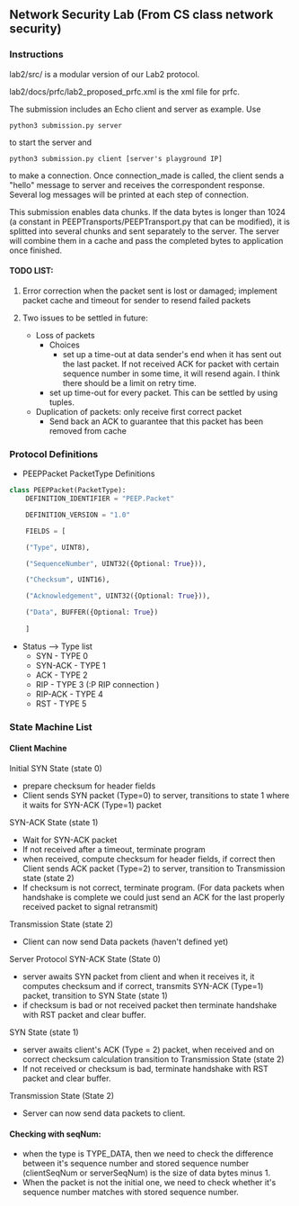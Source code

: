 ## Network Security Lab (From CS class network security)


### Instructions
lab2/src/ is a modular version of our Lab2 protocol.

lab2/docs/prfc/lab2_proposed_prfc.xml is the xml file for prfc.

The submission includes an Echo client and server as example. Use

```
python3 submission.py server
```

to start the server and

```
python3 submission.py client [server's playground IP]
```

to make a connection. Once connection_made is called, the client sends a "hello" message to server and receives the correspondent response. Several log messages will be printed at each step of connection.

This submission enables data chunks. If the data bytes is longer than 1024 (a constant in PEEPTransports/PEEPTransport.py that can be modified), it is splitted into several chunks and sent separately to the server. The server will combine them in a cache and pass the completed bytes to application once finished.

#### TODO LIST:
1. Error correction when the packet sent is lost or damaged; implement packet cache and timeout for sender to resend failed packets

2. Two issues to be settled in future:
    * Loss of packets  
        * Choices
            * set up a time-out at data sender's end when it has sent out the last packet. If not received ACK for packet with certain sequence number in some time, it will resend again. I think there should be a limit on retry time.
        * set up time-out for every packet. This can be settled by using tuples.
    * Duplication of packets: only receive first correct packet
        * Send back an ACK to guarantee that this packet has been removed from cache


### Protocol Definitions
* PEEPPacket PacketType Definitions
```Python
class PEEPPacket(PacketType):
    DEFINITION_IDENTIFIER = "PEEP.Packet"

    DEFINITION_VERSION = "1.0"

    FIELDS = [

    ("Type", UINT8),

    ("SequenceNumber", UINT32({Optional: True})),

    ("Checksum", UINT16),

    ("Acknowledgement", UINT32({Optional: True})),

    ("Data", BUFFER({Optional: True})
    
    ]
```

* Status --> Type list
    * SYN -      TYPE 0 
    * SYN-ACK -  TYPE 1
    * ACK -      TYPE 2
    * RIP -      TYPE 3 (:P RIP connection )
    * RIP-ACK -  TYPE 4
    * RST -      TYPE 5

### State Machine List

#### Client Machine
Initial SYN State (state 0)
- prepare checksum for header fields
- Client sends SYN packet (Type=0) to server, transitions to state 1 where it waits for SYN-ACK (Type=1) packet
 
SYN-ACK State (state 1)
- Wait for SYN-ACK packet
-  If not received after a timeout, terminate program
- when received, compute checksum for header fields, if correct then Client sends ACK packet (Type=2) to server, transition to Transmission state (state 2)
- If checksum is not correct, terminate program. (For data packets when handshake is complete we could just send an ACK for the last properly received packet to signal retransmit)
 
Transmission State (state 2)
- Client can now send Data packets (haven't defined yet)
 
Server Protocol
SYN-ACK State (State 0)
- server awaits SYN packet from client and when it receives it, it computes checksum and if correct, transmits SYN-ACK (Type=1) packet, transition to SYN State (state 1)
- if checksum is bad or not received packet then terminate handshake with RST packet and clear buffer.
 
SYN State (state 1)
- server awaits client's ACK (Type = 2) packet, when received and on correct checksum calculation transition to Transmission State (state 2)
- If not received or checksum is bad, terminate handshake with RST packet and clear buffer.
 
Transmission State (State 2)
- Server can now send data packets to client.

#### Checking with seqNum:
- when the type is TYPE_DATA, then we need to check the difference between it's sequence number and stored sequence number (clientSeqNum or serverSeqNum) is the size of data bytes minus 1.
- When the packet is not the initial one, we need to check whether it's sequence number matches with stored sequence number.
